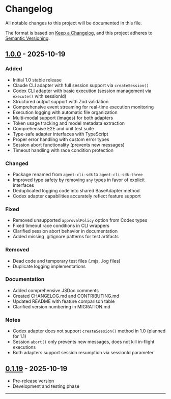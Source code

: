 # Changelog

All notable changes to this project will be documented in this file.

The format is based on [Keep a Changelog](https://keepachangelog.com/en/1.0.0/),
and this project adheres to [Semantic Versioning](https://semver.org/spec/v2.0.0.html).

## [1.0.0] - 2025-10-19

### Added
- Initial 1.0 stable release
- Claude CLI adapter with full session support via `createSession()`
- Codex CLI adapter with basic execution (session management via `execute()` with sessionId)
- Structured output support with Zod validation
- Comprehensive event streaming for real-time execution monitoring
- Execution logging with automatic file organization
- Multi-modal support (images) for both adapters
- Token usage tracking and model metadata extraction
- Comprehensive E2E and unit test suite
- Type-safe adapter interfaces with TypeScript
- Proper error handling with custom error types
- Session abort functionality (prevents new messages)
- Timeout handling with race condition protection

### Changed
- Package renamed from `agent-cli-sdk` to `agent-cli-sdk-three`
- Improved type safety by removing `any` types in favor of explicit interfaces
- Deduplicated logging code into shared BaseAdapter method
- Codex adapter capabilities accurately reflect feature support

### Fixed
- Removed unsupported `approvalPolicy` option from Codex types
- Fixed timeout race conditions in CLI wrappers
- Clarified session abort behavior in documentation
- Added missing .gitignore patterns for test artifacts

### Removed
- Dead code and temporary test files (.mjs, .log files)
- Duplicate logging implementations

### Documentation
- Added comprehensive JSDoc comments
- Created CHANGELOG.md and CONTRIBUTING.md
- Updated README with feature comparison table
- Clarified version numbering in MIGRATION.md

### Notes
- Codex adapter does not support `createSession()` method in 1.0 (planned for 1.1)
- Session `abort()` only prevents new messages, does not kill in-flight executions
- Both adapters support session resumption via sessionId parameter

## [0.1.19] - 2025-10-19
- Pre-release version
- Development and testing phase

---

[1.0.0]: https://github.com/sourceborn/agent-cli-sdk-three/releases/tag/v1.0.0
[0.1.19]: https://github.com/sourceborn/agent-cli-sdk-three/releases/tag/v0.1.19
